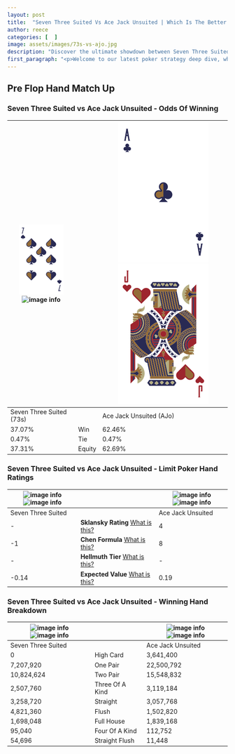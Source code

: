 ```yaml
---
layout: post
title:  "Seven Three Suited Vs Ace Jack Unsuited | Which Is The Better Hand In Poker? A Complete Guide"
author: reece
categories: [  ]
image: assets/images/73s-vs-ajo.jpg
description: "Discover the ultimate showdown between Seven Three Suited and Ace Jack Unsuited in poker! Uncover the odds, strategies, and scenarios where one hand triumphs over the other. Get ready to up your poker game with this thrilling analysis."
first_paragraph: "<p>Welcome to our latest poker strategy deep dive, where we're pitting two distinct hands against each other in a high-stakes showdown: Seven Three Suited vs Ace Jack Unsuited.</p><p>In the dynamic world of poker, every decision counts, and knowing which hand holds the upper hand is key to your success at the table.</p><p>In this article, we'll dissect these two hands, explore the scenarios where one dominates the other, and equip you with the knowledge to make strategic choices that can tip the odds in your favor.</p><p>Get ready to unravel the intriguing dynamics of these poker hands and elevate your game to new heights.</p>"
---
```




[comment]: # (sp0)

## Pre Flop Hand Match Up

<div class="table hand-ratings" markdown="1"> 



### Seven Three Suited vs Ace Jack Unsuited - Odds Of Winning


    
| ![image info](assets/images/hand1/7.png) ![image info](assets/images/hand1/3s.png) |  | ![image info](assets/images/hand2/A.png) ![image info](assets/images/hand2/Jo.png) |
| -------- | -------- | -------- |
| Seven Three Suited (73s) |  | Ace Jack Unsuited (AJo) |
| 37.07% | Win | 62.46% |
| 0.47% | Tie | 0.47% |
| 37.31% | Equity | 62.69% |




[comment]: # (sp1)



### Seven Three Suited vs Ace Jack Unsuited - Limit Poker Hand Ratings


    
| ![image info](https://www.riverpairs.com/assets/images/hand1/7.png) ![image info](https://www.riverpairs.com/assets/images/hand1/3s.png) |  | ![image info](https://www.riverpairs.com/assets/images/hand2/A.png) ![image info](https://www.riverpairs.com/assets/images/hand2/Jo.png) |
| -------- | -------- | -------- |
| Seven Three Suited |  | Ace Jack Unsuited |
| - | **Sklansky Rating** [What is this?](/sklansky-rating-explained) | 4 |
| -1 | **Chen Formula** [What is this?](/chen-formula-explained) | 8 |
| - | **Hellmuth Tier** [What is this?](/Hellmuth-tier-explained) | - |
| -0.14 | **Expected Value** [What is this?](/expected-value-explained) | 0.19 |




[comment]: # (sp2)



### Seven Three Suited vs Ace Jack Unsuited - Winning Hand Breakdown


    
| ![image info](https://www.riverpairs.com/assets/images/hand1/7.png) ![image info](https://www.riverpairs.com/assets/images/hand1/3s.png) |  | ![image info](https://www.riverpairs.com/assets/images/hand2/A.png) ![image info](https://www.riverpairs.com/assets/images/hand2/Jo.png) |
| -------- | -------- | -------- |
| Seven Three Suited |  | Ace Jack Unsuited |
| 0 | High Card | 3,641,400 |
| 7,207,920 | One Pair | 22,500,792 |
| 10,824,624 | Two Pair | 15,548,832 |
| 2,507,760 | Three Of A Kind | 3,119,184 |
| 3,258,720 | Straight | 3,057,768 |
| 4,821,360 | Flush | 1,502,820 |
| 1,698,048 | Full House | 1,839,168 |
| 95,040 | Four Of A Kind | 112,752 |
| 54,696 | Straight Flush | 11,448 |




[comment]: # (sp3)



</div>

[comment]: # (sp4)



[comment]: # (sp5)

